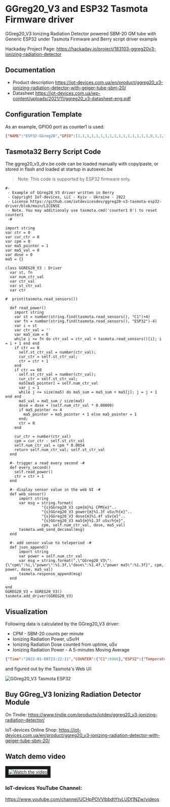 # GGreg20_V3 and ESP32 Tasmota Firmware driver
GGreg20_V3 Ionizing Radiation Detector powered SBM-20 GM tube with Generic ESP32 under Tasmota Firmware and Berry script driver example 

Hackaday Project Page: https://hackaday.io/project/183103-ggreg20v3-ionizing-radiation-detector

## Documentation
- Product description https://iot-devices.com.ua/en/product/ggreg20_v3-ionizing-radiation-detector-with-geiger-tube-sbm-20/
- Datasheet https://iot-devices.com.ua/wp-content/uploads/2021/11/ggreg20_v3-datasheet-eng.pdf

## Configuration Template

As an example, GPIO0 port as counter1 is used: 
```json
{"NAME":"ESP32-GGreg20","GPIO":[1,1,1,1,1,1,1,1,1,1,1,1,1,1,1,1,0,1,1,1,0,1,1,1,0,0,0,0,1,1,1,1,1,0,0,1],"FLAG":0,"BASE":1}
```

## Tasmota32 Berry Script Code
The ggreg20_v3_drv.be code can be loaded manually with copy/paste, or stored in flash and loaded at startup in autoexec.be

>Note: This code is supported by ESP32 firmware only.

```berry
#-
 - Example of GGreg20_V3 driver written in Berry
 - Copyright IoT-devices, LLC - Kyiv - Ukraine - 2022
 - License https://github.com/iotdevicesdev/ggreg20-v3-tasmota-esp32-driver/blob/main/LICENSE
 - Note. You may additionaly use tasmota.cmd('counter1 0') to reset counter1
 -#

import string
var ctr = 0
var cur_ctr = 0
var cpm = 0
var ma5_pointer = 1
var ma5_val = 0
var dose = 0
ma5 = {}

class GGREG20_V3 : Driver
  var st, fn
  var num_ctr_val
  var ctr_val
  var st_ctr_val
  var ctr

#  print(tasmota.read_sensors())
  
  def read_power()
    import string
    var st = number(string.find(tasmota.read_sensors(), "C1")+4)
    var fn = number(string.find(tasmota.read_sensors(), "ESP32")-4)
    var i = st
    var ctr_val = ''
    var ma5_sum = 0
    while i <= fn do ctr_val = ctr_val + tasmota.read_sensors()[i]; i = i + 1 end end
    if ctr == 0 
      self.st_ctr_val = number(ctr_val); 
      cur_ctr = self.st_ctr_val; 
      ctr = ctr + 1 
    end
    if ctr == 60 
      self.st_ctr_val = number(ctr_val); 
      cur_ctr = self.st_ctr_val; 
      ma5[ma5_pointer] = self.num_ctr_val
      var j = 1
      while j <= size(ma5) do ma5_sum = ma5_sum + ma5[j]; j = j + 1 end end
      ma5_val = ma5_sum / size(ma5)
      dose = dose + (self.num_ctr_val * 0.00009)
      if ma5_pointer <= 4 
        ma5_pointer = ma5_pointer + 1 else ma5_pointer = 1 
      end; 
      ctr = 0 
    end

    cur_ctr = number(ctr_val)
    cpm = cur_ctr - self.st_ctr_val
    self.num_ctr_val = cpm * 0.0054
    return self.num_ctr_val; self.st_ctr_val
  end

  #- trigger a read every second -#
  def every_second()
    self.read_power()
    ctr = ctr + 1
  end

  #- display sensor value in the web UI -#
  def web_sensor()
      import string
      var msg = string.format(
                "{s}GGreg20_V3 cpm{m}%i CPM{e}"..
                "{s}GGreg20_V3 power{m}%1.3f uSv/h{e}"..
                "{s}GGreg20_V3 dose{m}%1.4f uSv{e}"..
                "{s}GGreg20_V3 ma5{m}%1.3f uSv/h{e}", 
                cpm, self.num_ctr_val, dose, ma5_val)
      tasmota.web_send_decimal(msg)
  end

  #- add sensor value to teleperiod -#
  def json_append()
      import string
      var power = self.num_ctr_val
      var msg = string.format(",\"GGreg20_V3\":{\"cpm\":%i,\"power\":%1.3f,\"dose\":%1.4f,\"power ma5\":%1.3f}", cpm, power, dose, ma5_val)
      tasmota.response_append(msg)
  end

end
GGREG20_V3 = GGREG20_V3()
tasmota.add_driver(GGREG20_V3)
```

## Visualization
Following data is calculated by the GGreg20_V3 driver:
- CPM - SBM-20 counts per minute
- Ionizing Radiation Power, uSv/H
- Ionizing Radiation Dose counted from uptime, uSv
- Ionizing Radiation Power - A 5-minutes Moving Average

```json
{"Time":"2022-01-08T23:22:11","COUNTER":{"C1":6966},"ESP32":{"Temperature":53.3},"GGreg20_V3":{"cpm":25,"power":0.135,"dose":0.0020,"power ma5":0.181},"TempUnit":"C"}

```
and figured out by the Tasmota's Web UI:

![GGreg20_V3 Tasmota ESP32](https://github.com/iotdevicesdev/ggreg20-v3-tasmota-esp32-driver/blob/main/Tasmota_GGreg20_Dashboard-2022-01-08_220634.jpg)

## Buy GGreg_V3 Ionizing Radiation Detector Module
On Tindie: https://www.tindie.com/products/iotdev/ggreg20_v3-ionizing-radiation-detector/

IoT-devices Online Shop: https://iot-devices.com.ua/en/product/ggreg20_v3-ionizing-radiation-detector-with-geiger-tube-sbm-20/

## Watch demo video

<a href="https://www.youtube.com/watch?feature=player_embedded&v=15gX6QgjKqk" target="_blank">
 <img src="https://img.youtube.com/vi/15gX6QgjKqk/mqdefault.jpg" alt="Watch the video" border="10" />
</a>


### IoT-devices YouTube Channel: 
https://www.youtube.com/channel/UCHpPOVVlbbdtYtvLUDt1NZw/videos
